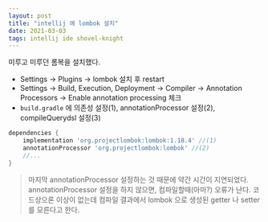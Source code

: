 ```yaml
---
layout: post
title: "intellij 에 lombok 설치"
date: 2021-03-03
tags: intellij ide shovel-knight
---
```


미루고 미루던 롬복을 설치했다.

* Settings -> Plugins -> lombok 설치 후 restart
* Settings -> Build, Execution, Deployment -> Compiler -> Annotation Processors -> Enable annotation processing 체크
* `build.gradle` 에 의존성 설정(1), annotationProcessor 설정(2), compileQuerydsl 설정(3)

``` groovy
dependencies {
    implementation 'org.projectlombok:lombok:1.18.4' //(1)
    annotationProcessor 'org.projectlombok:lombok' //(2)
    //...
}
```

> 마지막 annotationProcessor 설정하는 것 때문에 약간 시간이 지연되었다.
> annotationProcessor 설정을 하지 않으면, 컴파일할때(아마?) 오류가 난다. 코드상으론 이상이 없는데 컴파일 결과에서 lombok 으로 생성된 getter 나 setter 를 모른다고 한다.
